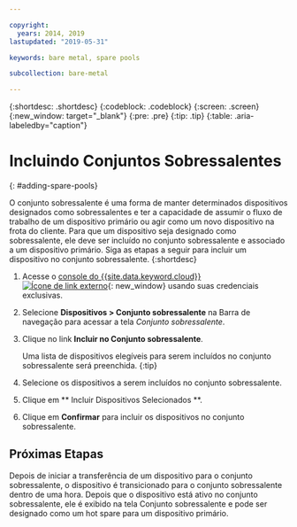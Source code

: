 ```yaml
---

copyright:
  years: 2014, 2019
lastupdated: "2019-05-31"

keywords: bare metal, spare pools

subcollection: bare-metal

---
```


{:shortdesc: .shortdesc}
{:codeblock: .codeblock}
{:screen: .screen}
{:new_window: target="_blank"}
{:pre: .pre}
{:tip: .tip}
{:table: .aria-labeledby="caption"}


# Incluindo Conjuntos Sobressalentes
{: #adding-spare-pools}

O conjunto sobressalente é uma forma de manter determinados dispositivos designados como sobressalentes e ter a capacidade de assumir o fluxo de trabalho de um dispositivo primário ou agir como um novo dispositivo na frota do cliente. Para que um dispositivo seja designado como sobressalente, ele deve ser incluído no conjunto sobressalente e associado a um dispositivo primário. Siga as etapas a seguir para incluir um dispositivo no conjunto sobressalente.
{:shortdesc}

1. Acesse o [console do {{site.data.keyword.cloud}} ![Ícone de link externo](../icons/launch-glyph.svg "Ícone de link externo")](https://cloud.ibm.com/){: new_window} usando suas credenciais exclusivas.
2. Selecione **Dispositivos > Conjunto sobressalente** na Barra de navegação para acessar a tela *Conjunto sobressalente*.
3. Clique no link **Incluir no Conjunto sobressalente**.

   Uma lista de dispositivos elegíveis para serem incluídos no conjunto sobressalente será preenchida.
   {:tip}

4. Selecione os dispositivos a serem incluídos no conjunto sobressalente.
5. Clique em  ** Incluir Dispositivos Selecionados **.
6. Clique em **Confirmar** para incluir os dispositivos no conjunto sobressalente.

## Próximas Etapas
Depois de iniciar a transferência de um dispositivo para o conjunto sobressalente, o dispositivo é transicionado para o conjunto sobressalente dentro de uma hora. Depois que o dispositivo está ativo no conjunto sobressalente, ele é exibido na tela Conjunto sobressalente e pode ser designado como um hot spare para um dispositivo primário.

